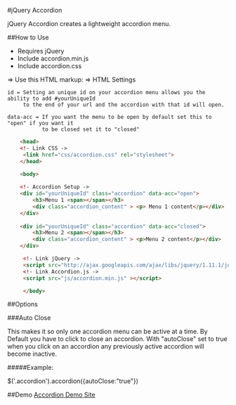 #jQuery Accordion

jQuery Accordion creates a lightweight accordion menu.

##How to Use
- Requires jQuery
- Include accordion.min.js
- Include accordion.css

=> Use this HTML markup:
=> HTML Settings

	id = Setting an unique id on your accordion menu allows you the ability to add #yourUniqueId
         to the end of your url and the accordion with that id will open.

    data-acc = If you want the menu to be open by default set this to "open" if you want it 
               to be closed set it to "closed"    

```html
    <head>
    <!- Link CSS ->
	 <link href="css/accordion.css" rel="stylesheet">
    </head>
    
    <body>

    <!- Accordion Setup ->
	<div id="yourUniqueId" class="accordion" data-acc="open">
		<h3>Menu 1 <span></span></h3>
		<div class="accordion_content" > <p> Menu 1 content</p></div>
	</div>
 
	<div id="yourUniqueId" class="accordion" data-acc="closed">
		<h3>Menu 2 <span></span></h3>
		<div class="accordion_content" > <p>Menu 2 content</p></div>
	</div>

     <!- Link jQuery ->
     <script src="http://ajax.googleapis.com/ajax/libs/jquery/1.11.1/jquery.min.js"></script> 
 	 <!- Link Accordion.js ->
	 <script src="js/accordion.min.js" ></script>

	 </body>
```


##Options

###Auto Close

This makes it so only one accordion menu can be active at a time. By Default you have to click to close an accordion. With "autoClose" set to true when you click on an accordion any previously active accordion will become inactive.

#####Example:

$('.accordion').accordion({autoClose:"true"})

##Demo
[Accordion Demo Site](http://www.jeffreyjpoland.com/jquery/accordion/)
